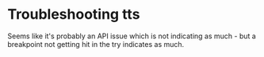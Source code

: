 # Troubleshooting tts
Seems like it's probably an API issue which is not indicating as much - but a breakpoint not getting hit in the try indicates as much.